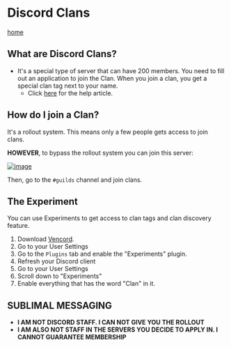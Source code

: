 # Discord Clans
[home](https://kodedkodie.github.io)

## What are Discord Clans?
* It's a  special type of server that can have 200 members. You need to fill out an application to join the Clan. When you join a clan, you get a special clan tag next to your name.
   * Click [here](https://support.discord.com/hc/en-us/articles/23187611406999-Guilds-FAQ) for the help article.

## How do I join a Clan?
It's a rollout system. This means only a few people gets access to join clans.

**HOWEVER**, to bypass the rollout system you can join this server:

[![image](https://github.com/kodedkodie/kodedkodie.github.io/assets/154967011/920eb754-2e8a-4f9d-abb1-31859edf6ed6)](https://discord.gg/7KpWV6Qux4)


Then, go to the `#guilds` channel and join clans.

## The Experiment
You can use Experiments to get access to clan tags and clan discovery feature.

 1. Download [Vencord](https://vencord.dev).
 2. Go to your User Settings
 3. Go to the `Plugins` tab and enable the "Experiments" plugin.
 4. Refresh your Discord client
 5. Go to your User Settings
 6. Scroll down to "Experiments"
 7. Enable everything that has the word "Clan" in it.

## SUBLIMAL MESSAGING
* **I AM NOT DISCORD STAFF. I CAN NOT GIVE YOU THE ROLLOUT**
* **I AM ALSO NOT STAFF IN THE SERVERS YOU DECIDE TO APPLY IN. I CANNOT GUARANTEE MEMBERSHIP**
